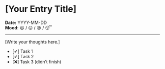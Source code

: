 # [Your Entry Title]  

**Date:** YYYY-MM-DD  
**Mood:** 😃 / 😐 / 😠 / 😴  

---  

[Write your thoughts here.]  

- [✔] Task 1  
- [✔] Task 2  
- [❌] Task 3 (didn’t finish)  
